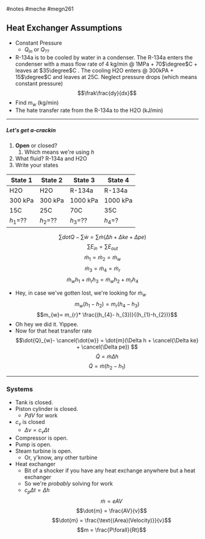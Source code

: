 #notes #meche #megn261

## Heat Exchanger Assumptions
- Constant Pressure
	- $Q_{in}$ or $Q_{??}$
- R-134a is to be cooled by water in a condenser. The R-134a enters the condenser with a mass flow rate of 4 kg/min @ 1MPa + 70$\degree$C + leaves at $35\degree$C . The cooling H2O enters @ 300kPA + 15$\degree$C and leaves at 25C. Neglect pressure drops (which means constant pressure) $$\frak\frac{dy}{dx}$$ 
- Find $m_{w}$ (kg/min)
- The hate transfer rate from the R-134a to the H2O (kJ/min)
----
##### Let's get a-crackin
1. **Open** or closed?
	1. Which means we're using $h$ 
2. What fluid? R-134a and H2O
3. Write your states

| State 1  | State 2  | State 3  | State 4  |
| -------- | -------- | -------- | -------- |
| H2O      | H2O      | R-134a   | R-134a   |
| 300 kPa  | 300 kPa  | 1000 kPa | 1000 kPa |
| 15C      | 25C      | 70C      | 35C      |
| $h_1$=?? | $h_2$=?? | $h_3$=?? | $h_4$=?  |

$$\sum\limits  dot{Q} -  \sum\limits \dot{w} =\sum\limits  \dot{m}(\Delta h + \Delta ke + \Delta pe)$$
$$\sum\limits E_{in}= \sum\limits E_{out}$$
$$\dot{m}_{1}=\dot{m}_{2}= \dot{m}_{w}$$
$$\dot{m}_{3}= \dot{m}_{4}= \dot{m}_{r}$$
$$\dot{m}_{w}h_{1}+ \dot{m}_{r}h_{3}= \dot{m}_{w}h_{2}+ m_{r}h_{4}$$
- Hey, in case we've gotten lost, we're looking for $\dot{m}_{w}$
$$m_{w}(h_{1}- h_{2})= m_{r}(h_{4}-h_{3})$$
$$m_{w}= m_{r}* \frac{(h_{4}- h_{3})}{(h_{1}-h_{2})}$$
- Oh hey we did it. Yippee.
- Now for that heat transfer rate
$$\dot{Q}_{w}- \cancel{\dot{w}} = \dot{m}(\Delta h + \cancel{\Delta ke} + \cancel{\Delta pe}) $$
$$\dot{Q}= \dot{m}\Delta h$$
$$\dot{Q} = \dot{m} (h_{2}- h_{1})$$
----
### Systems
- Tank is closed.
- Piston cylinder is closed.
	- $PdV$ for work
- $c_{v}$ is closed
	- $\Delta v = c_{v}\Delta t$
- Compressor is open.
- Pump is open.
- Steam turbine is open.
	- Or, y'know, any other turbine
- Heat exchanger
	- Bit of a shocker if you have any heat exchange anywhere but a heat exchanger
	- So we're *probably* solving for work
	- $c_{p}\Delta t = \Delta h$
$$\dot{m} = eAV$$
$$\dot{m} = \frac{AV}{v}$$
$$\dot{m} = \frac{\text{(Area)(Velocity)}}{v}$$
$$m = \frac{P\forall}{Rt}$$
